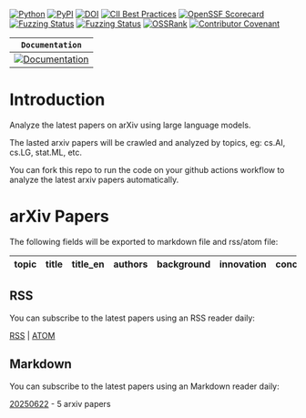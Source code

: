 [![Python](https://img.shields.io/badge/Python-3.9%7C3.10%7C3.11%7C3.12%7C3.13-blue)](https://github.com/nituchao/latest_arxiv_analyze_ai/)
[![PyPI](https://badge.fury.io/py/tensorflow.svg)](https://badge.fury.io/py/tensorflow)
[![DOI](https://zenodo.org/badge/DOI/10.5281/zenodo.4724125.svg)](https://doi.org/10.5281/zenodo.4724125)
[![CII Best Practices](https://bestpractices.coreinfrastructure.org/projects/1486/badge)](https://bestpractices.coreinfrastructure.org/projects/1486)
[![OpenSSF Scorecard](https://api.securityscorecards.dev/projects/github.com/tensorflow/tensorflow/badge)](https://securityscorecards.dev/viewer/?uri=github.com/tensorflow/tensorflow)
[![Fuzzing Status](https://oss-fuzz-build-logs.storage.googleapis.com/badges/tensorflow.svg)](https://bugs.chromium.org/p/oss-fuzz/issues/list?sort=-opened&can=1&q=proj:tensorflow)
[![Fuzzing Status](https://oss-fuzz-build-logs.storage.googleapis.com/badges/tensorflow-py.svg)](https://bugs.chromium.org/p/oss-fuzz/issues/list?sort=-opened&can=1&q=proj:tensorflow-py)
[![OSSRank](https://shields.io/endpoint?url=https://ossrank.com/shield/44)](https://ossrank.com/p/44)
[![Contributor Covenant](https://img.shields.io/badge/Contributor%20Covenant-v1.4%20adopted-ff69b4.svg)](CODE_OF_CONDUCT.md)

**`Documentation`** |
------------------- |
[![Documentation](https://img.shields.io/badge/api-reference-blue.svg)](https://www.tensorflow.org/api_docs/) |

# Introduction
Analyze the latest papers on arXiv using large language models.

The lasted arxiv papers will be crawled and analyzed by topics, eg: cs.AI, cs.LG, stat.ML, etc.

You can fork this repo to run the code on your github actions workflow to analyze the latest arxiv papers automatically.

# arXiv Papers

The following fields will be exported to markdown file and rss/atom file:

| topic | title | title_en | authors | background | innovation | conclusion |
| ---- | ---- | ---- | ---- | ---- | ---- | ---- |

## RSS
You can subscribe to the latest papers using an RSS reader daily:

<a href="https://nituchao.github.io/latest_arxiv_analyze_ai/arxiv_papers_data/rss.xml" target="_blank">RSS</a> | <a href="https://nituchao.github.io/latest_arxiv_analyze_ai/arxiv_papers_data/atom.xml" target="_blank">ATOM</a>

## Markdown
You can subscribe to the latest papers using an Markdown reader daily:

[20250622](arxiv_papers_data/arxiv_papers_20250622_analyzed_Chinese.md) - 5 arxiv papers
